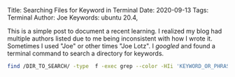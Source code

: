 Title: Searching Files for Keyword in Terminal
Date: 2020-09-13
Tags: Terminal
Author: Joe
Keywords: ubuntu 20.4,


This is a simple post to document a recent learning. I realized my blog had multiple authors listed due to me being inconsistent with how I wrote it. Sometimes I used "Joe" or other times "Joe Lotz". I *googled* and found a terminal command to search a directory for keywords.

```bash
find /DIR_TO_SEARCH/ -type  f -exec grep --color -HIi 'KEYWORD_OR_PHRASE' {} +
```

